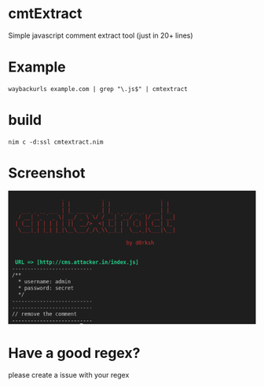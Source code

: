 # cmtExtract
Simple javascript comment extract tool (just in 20+ lines)

# Example

```
waybackurls example.com | grep "\.js$" | cmtextract
```

# build
```
nim c -d:ssl cmtextract.nim
```

# Screenshot

![image](https://raw.githubusercontent.com/d0rksh/cmtextract/main/screen.png)

# Have a good regex?
   please create a issue with your regex
